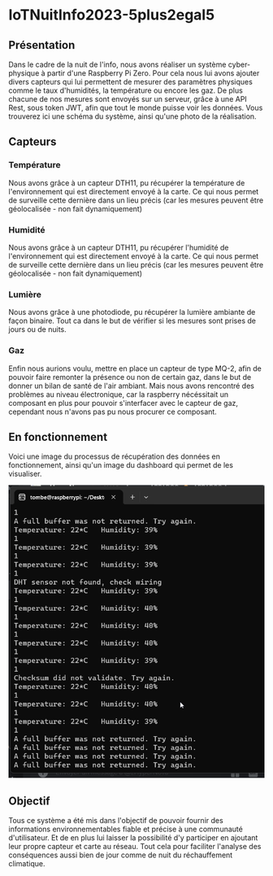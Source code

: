 # IoTNuitInfo2023-5plus2egal5

## Présentation

Dans le cadre de la nuit de l'info, nous avons réaliser un système cyber-physique à partir d'une Raspberry Pi Zero. Pour cela nous lui avons ajouter divers capteurs qui lui permettent de mesurer des paramètres physiques comme le taux d'humidités, la température ou encore les gaz.
De plus chacune de nos mesures sont envoyés sur un serveur, grâce à une API Rest, sous token JWT, afin que tout le monde puisse voir les données.
Vous trouverez ici une schéma du système, ainsi qu'une photo de la réalisation.

## Capteurs

### Température

Nous avons grâce à un capteur DTH11, pu récupérer la température de l'environnement qui est directement envoyé à la carte. Ce qui nous permet de surveille cette dernière dans un lieu précis (car les mesures peuvent être géolocalisée - non fait dynamiquement)

### Humidité

Nous avons grâce à un capteur DTH11, pu récupérer l'humidité de l'environnement qui est directement envoyé à la carte. Ce qui nous permet de surveille cette dernière dans un lieu précis (car les mesures peuvent être géolocalisée - non fait dynamiquement)

### Lumière

Nous avons grâce à une photodiode, pu récupérer la lumière ambiante de façon binaire. Tout ca dans le but de vérifier si les mesures sont prises de jours ou de nuits.

### Gaz

Enfin nous aurions voulu, mettre en place un capteur de type MQ-2, afin de pouvoir faire remonter la présence ou non de certain gaz, dans le but de donner un bilan de santé de l'air ambiant. Mais nous avons rencontré des problèmes au niveau électronique, car la raspberry nécéssitait un composant en plus pour pouvoir s'interfacer avec le capteur de gaz, cependant nous n'avons pas pu nous procurer ce composant.

## En fonctionnement

Voici une image du processus de récupération des données en fonctionnement, ainsi qu'un image du dashboard qui permet de les visualiser.

![Console](./img/image.png)

## Objectif

Tous ce système a été mis dans l'objectif de pouvoir fournir des informations environnementables fiable et précise à une communauté d'utilisateur. Et de en plus lui laisser la possibilité d'y participer en ajoutant leur propre capteur et carte au réseau.
Tout cela pour faciliter l'analyse des conséquences aussi bien de jour comme de nuit du réchauffement climatique.